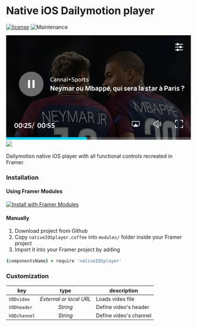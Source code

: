 # Native iOS Dailymotion player
[![license](https://img.shields.io/github/license/bpxl-labs/RemoteLayer.svg)](https://opensource.org/licenses/MIT)
![Maintenance](https://img.shields.io/maintenance/yes/2018.svg)

![Video-player](projectCover@2x.png)
<img src="https://raw.githubusercontent.com/hugomagallanes/nativeIOSDailymotionPlayer/master/projectCover%402x.png" width="300">

Dailymotion native iOS player with all functional controls recreated in Framer.


### Installation

#### Using Framer Modules

<a href='https://open.framermodules.com/input-framer'>
  <img alt='Install with Framer Modules' src='https://www.framermodules.com/assets/badge@2x.png' width='160' height='40' />
</a>

#### Manually

1. Download project from Github
2. Copy `nativeIOSplayer.coffee` into `modules/` folder inside your Framer project
3. Import it into your Framer project by adding
```coffeescript
{componentsName} = require 'nativeIOSplayer'
```


### Customization

| key          | type                    | description                           |
| -------------|:-----------------------:|---------------------------------------|
| `VODvideo`   | *External or local URL* | Loads video file
| `VODheader`  | *String*                | Define video's header
| `VODchannel` | *String*                | Define video's channel
